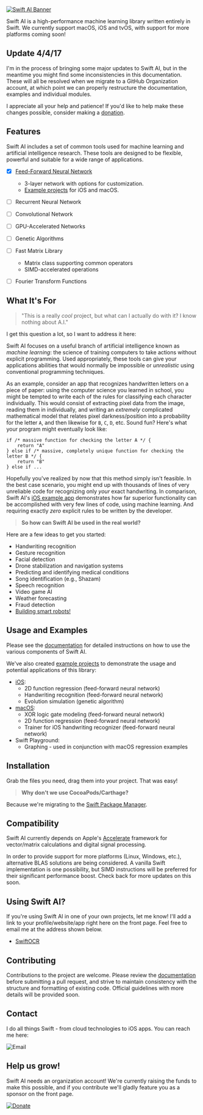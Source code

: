 [![Swift AI Banner](https://github.com/collinhundley/Swift-AI/blob/master/SiteAssets/Banner.png?raw=true)](https://github.com/collinhundley/Swift-AI#help-us-grow)

Swift AI is a high-performance machine learning library written entirely in Swift.
We currently support macOS, iOS and tvOS, with support for more platforms coming soon!

## Update 4/4/17
I'm in the process of bringing some major updates to Swift AI, but in the meantime you might find some inconsistencies in this documentation. These will all be resolved when we migrate to a GitHub Organization account, at which point we can properly restructure the documentation, examples and individual modules.

I appreciate all your help and patience! If you'd like to help make these changes possible, consider making a [donation](https://github.com/collinhundley/Swift-AI#help-us-grow).


## Features
Swift AI includes a set of common tools used for machine learning and artificial intelligence research. These tools are designed to be flexible, powerful and suitable for a wide range of applications.

- [x] [Feed-Forward Neural Network](https://github.com/collinhundley/Swift-AI/blob/master/Documentation/NeuralNet.md#multi-layer-feed-forward-neural-network)
    * 3-layer network with options for customization.
    * [Example projects](https://github.com/collinhundley/Swift-AI/blob/master/Documentation/Examples.md) for iOS and macOS.
- [ ] Recurrent Neural Network
- [ ] Convolutional Network
- [ ] GPU-Accelerated Networks
- [ ] Genetic Algorithms
- [ ] Fast Matrix Library
    * Matrix class supporting common operators
    * SIMD-accelerated operations
- [ ] Fourier Transform Functions


## What It's For

> "This is a really *cool* project, but what can I actually do with it? I know nothing about A.I."

I get this question a lot, so I want to address it here:

Swift AI focuses on a useful branch of artificial intelligence known as *machine learning*: the science of training computers to take actions without explicit programming. Used appropriately, these tools can give your applications abilities that would normally be impossible or *unrealistic* using conventional programming techniques.

As an example, consider an app that recognizes handwritten letters on a piece of paper: using the computer science you learned in school, you might be tempted to write each of the rules for classifying each character individually. This would consist of extracting pixel data from the image, reading them in individually, and writing an *extremely* complicated mathematical model that relates pixel darkness/position into a probability for the letter `A`, and then likewise for `B`, `C`, `D`, etc. Sound fun? Here's what your program might eventually look like:

```
if /* massive function for checking the letter A */ {
    return "A"
} else if /* massive, completely unique function for checking the letter B */ { 
    return "B"
} else if ...
```

Hopefully you've realized by now that this method simply isn't feasible. In the best case scenario, you might end up with thousands of lines of very unreliable code for recognizing only *your* exact handwriting. In comparison, Swift AI's [iOS example app](https://github.com/collinhundley/Swift-AI/tree/master/Documentation/Examples.md#ios) demonstrates how far superior functionality can be accomplished with very few lines of code, using machine learning. And requiring exactly *zero* explicit rules to be written by the developer.

>**So how can Swift AI be used in the real world?**

Here are a few ideas to get you started:
- Handwriting recognition
- Gesture recognition
- Facial detection
- Drone stabilization and navigation systems
- Predicting and identifying medical conditions
- Song identification (e.g., Shazam)
- Speech recognition
- Video game AI
- Weather forecasting
- Fraud detection
- [Building smart robots!](https://www.youtube.com/watch?v=99DOwLcbKl8)


## Usage and Examples

Please see the [documentation](https://github.com/collinhundley/Swift-AI/tree/master/Documentation) for detailed instructions on how to use the various components of Swift AI.

We've also created [example projects](https://github.com/collinhundley/Swift-AI/tree/master/Documentation/Examples.md) to demonstrate the usage and potential applications of this library:
- [iOS](https://github.com/collinhundley/Swift-AI/tree/master/Documentation/Examples.md#ios):
    * 2D function regression (feed-forward neural network)
    * Handwriting recognition (feed-forward neural network)
    * Evolution simulation (genetic algorithm)
- [macOS](https://github.com/collinhundley/Swift-AI/tree/master/Documentation/Examples.md#macos):
    * XOR logic gate modeling (feed-forward neural network)
    * 2D function regression (feed-forward neural network)
    * Trainer for iOS handwriting recognizer (feed-forward neural network)
- Swift Playground:
    * Graphing - used in conjunction with macOS regression examples


## Installation
Grab the files you need, drag them into your project. That was easy!

>**Why don't we use CocoaPods/Carthage?**

Because we're migrating to the [Swift Package Manager](https://swift.org/package-manager/).

## Compatibility
Swift AI currently depends on Apple's [Accelerate](https://developer.apple.com/library/mac/documentation/Accelerate/Reference/AccelerateFWRef/) framework for vector/matrix calculations and digital signal processing.

In order to provide support for more platforms (Linux, Windows, etc.), alternative BLAS solutions are being considered. A vanilla Swift implementation is one possibility, but SIMD instructions will be preferred for their significant performance boost. Check back for more updates on this soon.

## Using Swift AI?
If you're using Swift AI in one of your own projects, let me know! I'll add a link to your profile/website/app right here on the front page. Feel free to email me at the address shown below.

- [SwiftOCR](https://github.com/garnele007/SwiftOCR)

## Contributing
Contributions to the project are welcome. Please review the [documentation](https://github.com/collinhundley/Swift-AI/tree/master/Documentation) before submitting a pull request, and strive to maintain consistency with the structure and formatting of existing code. Official guidelines with more details will be provided soon.

## Contact
I do all things Swift - from cloud technologies to iOS apps. You can reach me here:

![Email](https://github.com/collinhundley/Swift-AI/blob/master/SiteAssets/Email.png?raw=true)

## Help us grow!

Swift AI needs an organization account! We're currently raising the funds to make this possible, and if you contribute we'll gladly feature you as a sponsor on the front page.

[![Donate](https://github.com/collinhundley/Swift-AI/blob/master/SiteAssets/DonateButton.png?raw=true)](https://www.paypal.com/cgi-bin/webscr?cmd=_donations&business=3FCBZ7MXZJFG2&lc=US&item_name=Swift%20AI&currency_code=USD&bn=PP%2dDonationsBF%3aDonateButton%2epng%3fraw%3dtrue%3aNonHosted)


